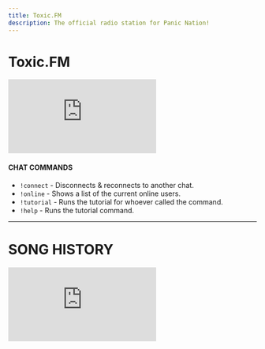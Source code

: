 ```yaml
---
title: Toxic.FM
description: The official radio station for Panic Nation!
---
```


# Toxic.FM

<iframe
  src="https://a12.asurahosting.com/public/panic_nation/embed"
  frameBorder="0"
  style={{ width: '100%', minHeight: '150px', border: 0 }}
  allowTransparency
/>

# TOXIC.FM CHAT
<iframe src="/chat.html" width="100%" height="540" frameborder="0"></iframe>

#### CHAT COMMANDS
- `!connect` - Disconnects & reconnects to another chat.
- `!online` - Shows a list of the current online users.
- `!tutorial` - Runs the tutorial for whoever called the command.
- `!help` - Runs the tutorial command.

---

# SONG HISTORY
<iframe
  src="https://a12.asurahosting.com/public/panic_nation/history"
  frameBorder="0"
  style={{ width: '100%', minHeight: '300px', border: 0 }}
  allowTransparency
/>